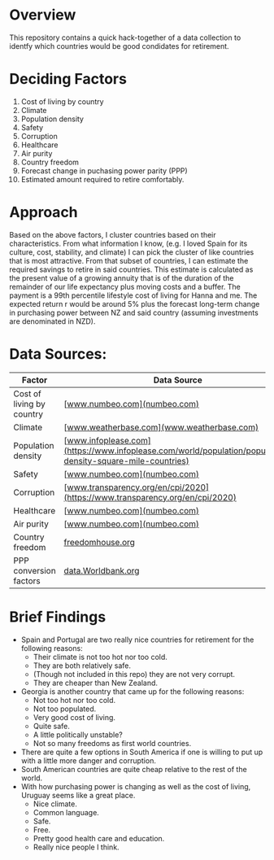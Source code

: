 # Overview

This repository contains a quick hack-together of a data collection to identfy which countries would be good condidates for retirement. 

# Deciding Factors

1. Cost of living by country
2. Climate
3. Population density
4. Safety
5. Corruption
6. Healthcare
7. Air purity
8. Country freedom
9. Forecast change in puchasing power parity (PPP)
10. Estimated amount required to retire comfortably. 

# Approach

Based on the above factors, I cluster countries based on their characteristics. From what information I know, (e.g. I loved Spain for its culture, cost, stability, and climate) I can pick the cluster of like countries that is most attractive. From that subset of countries, I can estimate the required savings to retire in said countries. This estimate is calculated as the present value of a growing annuity that is of the duration of the remainder of our life expectancy plus moving costs and a buffer. The payment is a 99th percentile lifestyle cost of living for Hanna and me. The expected return r would be around 5% plus the forecast long-term change in purchasing power between NZ and said country (assuming investments are denominated in NZD). 

# Data Sources:

| Factor | Data Source |
| --- | --- |
| Cost of living by country | [www.numbeo.com](numbeo.com)| 
| Climate | [www.weatherbase.com](www.weatherbase.com) |
| Population density | [www.infoplease.com](https://www.infoplease.com/world/population/population-density-square-mile-countries) |
| Safety | [www.numbeo.com](numbeo.com) |
| Corruption | [www.transparency.org/en/cpi/2020](https://www.transparency.org/en/cpi/2020) |
| Healthcare | [www.numbeo.com](numbeo.com) |
| Air purity | [www.numbeo.com](numbeo.com) |
| Country freedom | [freedomhouse.org](https://freedomhouse.org/) |
| PPP conversion factors | [data.Worldbank.org](https://data.worldbank.org/indicator/PA.NUS.PPP) |


# Brief Findings

- Spain and Portugal are two really nice countries for retirement for the following reasons:
    - Their climate is not too hot nor too cold. 
    - They are both relatively safe. 
    - (Though not included in this repo) they are not very corrupt.
    - They are cheaper than New Zealand. 
- Georgia is another country that came up for the following reasons:
    - Not too hot nor too cold. 
    - Not too populated.
    - Very good cost of living.
    - Quite safe.
    - A little politically unstable?
    - Not so many freedoms as first world countries.
- There are quite a few options in South America if one is willing to put up with a little more danger and corruption. 
- South American countries are quite cheap relative to the rest of the world. 
- With how purchasing power is changing as well as the cost of living, Uruguay seems like a great place. 
    - Nice climate. 
    - Common language. 
    - Safe.
    - Free.
    - Pretty good health care and education.
    - Really nice people I think. 